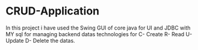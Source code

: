 # CRUD-Application
In this project i have used the
Swing GUI of core java for UI and
JDBC with MY sql for managing 
backend datas technologies for
C- Create  R- Read U- Update D- Delete
the datas.

